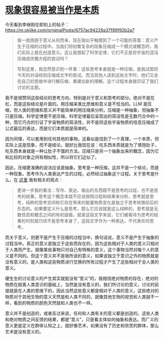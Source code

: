 # [现象很容易被当作是本质](https://github.com/VandeeFeng/gitmemo/issues/24)

今天看到李继刚在即刻上的帖子：https://m.okjike.com/originalPosts/6757ac94226a37f99f92b2a7

> 我一直困惑于意义从何而来，现在我似乎触摸到了一个可能的答案：意义产生于压缩的过程中。当我们将纷繁复杂的现象压缩成一个模式或概念时，我们实际上是在创造意义。这让我想起了科学定律，它们不正是将宇宙的混沌压缩成优雅方程的尝试吗？
> 
> 写到这里，我忽然意识到一件事：这些思考本身就是一种压缩，是我试图将今天的对话经验压缩成文字的尝试。而当其他人读到这些文字时，他们又会在自己的思维中进行解压缩，重建出新的理解。这个过程本身就印证了我们讨论的主题。

我不是很赞同这些结论的思考方向，特别是对于意义和思考的部分。绝对不是在杠，而是这些结论是片面的。用压缩来类比思维和意义是不恰当的。LLM 是压缩，但人类的思维和意义并不能简单的用压缩来分析。压缩是一种抽象，但抽象不只是压缩。科学定律更不是压缩，科学定律最后呈现出的简洁性是无数巧合中的一种，而它巧合的引证了宇宙物质的简洁性，并不是将这些宇宙物质的信息压缩成了公式最后的表达，而是它们本质就是简单的。

因为同理，可以套用到任何其他的事物。这看似是找到了一个真理，一个本质，但实际上这是现象，而不是结论。就好比我现在说：吃东西本质就是为了填饱肚子，吃东西本身就是一种让肚子不饿的方法。压缩只是另一个抽象出来的概念，因为它和比较的对象之间有相似性，所以将它们近似了。

因此，压缩更准确的说法应该是抽象。思考是一种压缩，这并不是一个结论，而是一种现象。思考作为人类表达产生的过程，必然经过抽象这个过程。关于思考是什么，在 [这里](https://wiki.vandee.art/#%E5%A6%82%E6%9E%9C%E4%BD%A0%E6%80%9D%E8%80%83%E8%80%8C%E4%B8%8D%E8%BE%93%E5%87%BA%EF%BC%8C%E4%BD%A0%E5%8F%AA%E6%98%AF%E4%BB%A5%E4%B8%BA%E8%87%AA%E5%B7%B1%E5%9C%A8%E6%80%9D%E8%80%83) 我有相关的观点：

> 更进一步我的看法：写作、表达、输出的东西既不是思考的过程，也不是思考的结果。思考这个概念本就不应该按照过程和结果来分析，思考就是思考，纯粹的思考空间和它存在带来的能量物质变化是独立于思考转换前后的形态的。如果要定义什么是思考，那么它应该就是这么纯粹的，思考就是无数信息和概念之间的有机链接。就拿这段文字来说，它们被看待为思考的结果的时刻就已经不是思考本身了，这段文字作为一种表达，不代表任何思考。

而关于意义，则更不是产生于压缩的过程当中，换句话说，意义不是产生于抽象的过程当中。真正的意义是独立于这些而存在的，因为这些相对于人类的意义只相对于人类而产生，就像某些事物只对自己有特殊的意义，这个事物当然对每个人的意义是不同的。但这个意义并不是我所说的意义，如果说独立于意识之外的物质就是没有意义的，是人类和这些物质进行交换的所有过程才产生了这些相对于全人类的意义。

硬生生的讨论意义的产生其实就挺没有“意义”的，我相信绝对物质的存在，绝对的物质在脱离人类意识的基础上，当然是没有意义的，我们所讨论的意义，讨论的前提就是在人类的思维下的，因此当然这些意义都是相对于人类的意义，这些绝对的物质对于其他生物的意义天然是和人类不同的，就像其他生物的视觉和人类就不一样，看到的物质的颜色天然就和人类也不一样。

意义并不是创造的，或者反过来说，任何和人类有关的意义都是创造的。这些人类和绝对物质之间反馈的结果，都是“意义”，只是看主体如何抽象和表达。而广义的意义更是定义在群体认知之上，就好像艺术，如果没有了历史和欣赏的群体，那么艺术是没有意义的。
